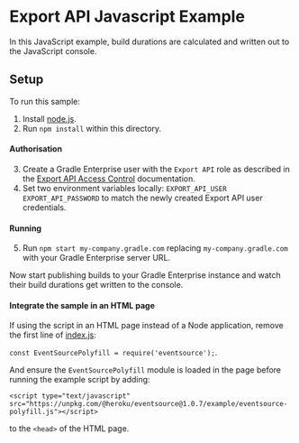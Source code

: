 # Export API Javascript Example

In this JavaScript example, build durations are calculated and written out to the JavaScript console.

## Setup

To run this sample:

1. Install [node.js].
2. Run `npm install` within this directory.

#### Authorisation
3. Create a Gradle Enterprise user with the `Export API` role as described in the [Export API Access Control] documentation.
4. Set two environment variables locally: `EXPORT_API_USER` `EXPORT_API_PASSWORD` to match the newly created Export API user credentials.

#### Running
5. Run `npm start my-company.gradle.com` replacing `my-company.gradle.com` with your Gradle Enterprise server URL.

Now start publishing builds to your Gradle Enterprise instance and watch their build durations get written to the console.

#### Integrate the sample in an HTML page

If using the script in an HTML page instead of a Node application, remove the first line of [index.js]:

```const EventSourcePolyfill = require('eventsource');```.

And ensure the `EventSourcePolyfill` module is loaded in the page before running the example script by adding:

```
<script type="text/javascript" src="https://unpkg.com/@heroku/eventsource@1.0.7/example/eventsource-polyfill.js"></script>
```

to the `<head>` of the HTML page. 

[index.js]: index.js
[node.js]: https://nodejs.org/
[Export API Access Control]: https://docs.gradle.com/enterprise/export-api/#access_control